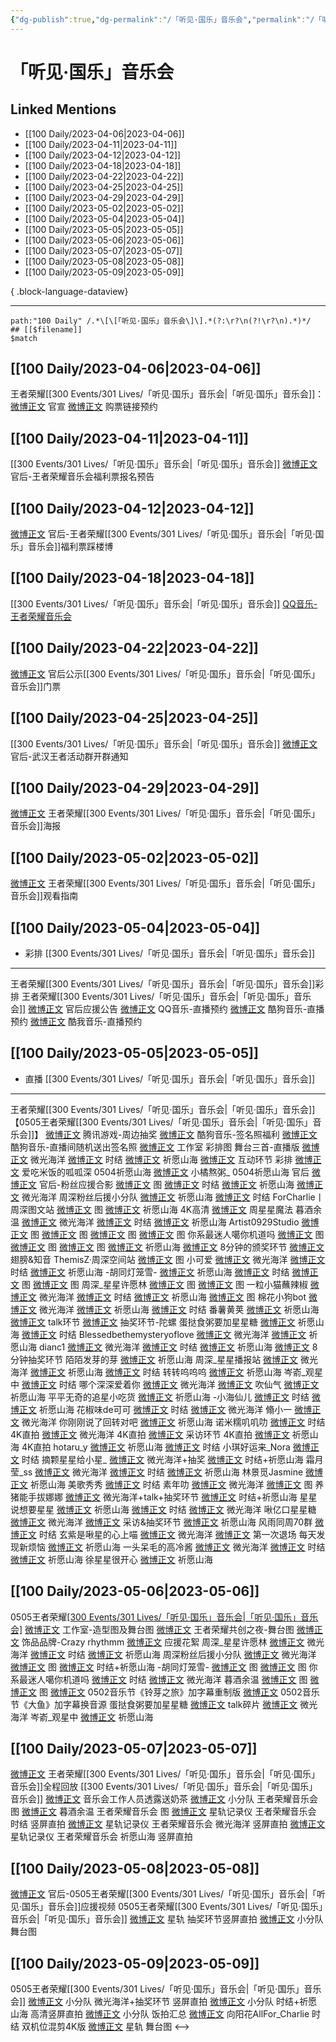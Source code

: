 ```yaml
---
{"dg-publish":true,"dg-permalink":"/「听见·国乐」音乐会","permalink":"/「听见·国乐」音乐会/","created":"2023-04-07T10:07:38.000+08:00","updated":"2023-08-24T18:27:57.588+08:00"}
---
```


# 「听见·国乐」音乐会

## Linked Mentions
- [[100 Daily/2023-04-06\|2023-04-06]]
- [[100 Daily/2023-04-11\|2023-04-11]]
- [[100 Daily/2023-04-12\|2023-04-12]]
- [[100 Daily/2023-04-18\|2023-04-18]]
- [[100 Daily/2023-04-22\|2023-04-22]]
- [[100 Daily/2023-04-25\|2023-04-25]]
- [[100 Daily/2023-04-29\|2023-04-29]]
- [[100 Daily/2023-05-02\|2023-05-02]]
- [[100 Daily/2023-05-04\|2023-05-04]]
- [[100 Daily/2023-05-05\|2023-05-05]]
- [[100 Daily/2023-05-06\|2023-05-06]]
- [[100 Daily/2023-05-07\|2023-05-07]]
- [[100 Daily/2023-05-08\|2023-05-08]]
- [[100 Daily/2023-05-09\|2023-05-09]]

{ .block-language-dataview}

---

```expander
path:"100 Daily" /.*\[\[「听见·国乐」音乐会\]\].*(?:\r?\n(?!\r?\n).*)*/
## [[$filename]]
$match
```
## [[100 Daily/2023-04-06\|2023-04-06]]
王者荣耀[[300 Events/301 Lives/「听见·国乐」音乐会\|「听见·国乐」音乐会]]：
[微博正文](http://weibo.com/5698023579/MAJq2fIsj) 官宣
[微博正文](http://weibo.com/3604205173/MAKByfP6h) 购票链接预约
## [[100 Daily/2023-04-11\|2023-04-11]]
[[300 Events/301 Lives/「听见·国乐」音乐会\|「听见·国乐」音乐会]]
[微博正文](https://weibo.com/5248300719/4889315102691275) 官后-王者荣耀音乐会福利票报名预告
## [[100 Daily/2023-04-12\|2023-04-12]]
[微博正文](https://weibo.com/5248300719/4889671529661822) 官后-王者荣耀[[300 Events/301 Lives/「听见·国乐」音乐会\|「听见·国乐」音乐会]]福利票踩楼博
## [[100 Daily/2023-04-18\|2023-04-18]]
[[300 Events/301 Lives/「听见·国乐」音乐会\|「听见·国乐」音乐会]]
[QQ音乐-王者荣耀音乐会](https://weibo.com/2169129705/MCxktxbrn)
## [[100 Daily/2023-04-22\|2023-04-22]]
[微博正文](http://weibo.com/5248300719/MDc2nr2cS) 官后公示[[300 Events/301 Lives/「听见·国乐」音乐会\|「听见·国乐」音乐会]]门票
## [[100 Daily/2023-04-25\|2023-04-25]]
[[300 Events/301 Lives/「听见·国乐」音乐会\|「听见·国乐」音乐会]]
[微博正文](http://weibo.com/5248300719/MDBfOkZ4B) 官后-武汉王者活动群开群通知
## [[100 Daily/2023-04-29\|2023-04-29]]
[微博正文](http://weibo.com/5698023579/MEde7ecEu) 王者荣耀[[300 Events/301 Lives/「听见·国乐」音乐会\|「听见·国乐」音乐会]]海报
## [[100 Daily/2023-05-02\|2023-05-02]]
[微博正文](http://weibo.com/5698023579/MEOJY4q5R) 王者荣耀[[300 Events/301 Lives/「听见·国乐」音乐会\|「听见·国乐」音乐会]]观看指南
## [[100 Daily/2023-05-04\|2023-05-04]]
  - 彩排 [[300 Events/301 Lives/「听见·国乐」音乐会\|「听见·国乐」音乐会]]
---
王者荣耀[[300 Events/301 Lives/「听见·国乐」音乐会\|「听见·国乐」音乐会]]彩排
王者荣耀[[300 Events/301 Lives/「听见·国乐」音乐会\|「听见·国乐」音乐会]]
[微博正文](https://weibo.com/5248300719/MEY7IkV4C) 官后应援公告
[微博正文](http://weibo.com/2169129705/MF0wxsukw) QQ音乐-直播预约
[微博正文](http://weibo.com/1665103091/MF0MYyeRu) 酷狗音乐-直播预约
[微博正文](https://weibo.com/1738434147/MF0wxpcsf) 酷我音乐-直播预约
## [[100 Daily/2023-05-05\|2023-05-05]]
  - 直播 [[300 Events/301 Lives/「听见·国乐」音乐会\|「听见·国乐」音乐会]]
---
王者荣耀[[300 Events/301 Lives/「听见·国乐」音乐会\|「听见·国乐」音乐会]]
【0505王者荣耀[[300 Events/301 Lives/「听见·国乐」音乐会\|「听见·国乐」音乐会]]】
[微博正文](http://weibo.com/3604205173/MF6OcAvgd) 腾讯游戏-周边抽奖
[微博正文](http://weibo.com/1665103091/MF7AUwg4D) 酷狗音乐-签名照福利
[微博正文](http://weibo.com/1665103091/MFaBD20yT) 酷狗音乐-直播间随机送出签名照
[微博正文](https://weibo.com/7478855230/MFa971PEZ) 工作室 彩排图
舞台三首-直播版
[微博正文](https://weibo.com/6466290670/MFbCf7ZQ0) 微光海洋
[微博正文](https://weibo.com/6466290670/MFbJh3wLX) 时结
[微博正文](https://weibo.com/6466290670/MFbXq1reg) 祈愿山海
[微博正文](https://weibo.com/6466290670/MFct4EDwq) 互动环节
彩排
[微博正文](http://weibo.com/2126481021/MF5TcteBr) 爱吃米饭的呱呱深 0504祈愿山海
[微博正文](http://weibo.com/2745818660/MF8MLnteY) 小橘熬粥_ 0504祈愿山海
官后
[微博正文](http://weibo.com/5248300719/MF9LPBhQB) 官后-粉丝应援合影
[微博正文](https://weibo.com/5248300719/MFbJuzx5F) 图
[微博正文](https://weibo.com/5248300719/MFbEuiyhF) 时结
[微博正文](https://weibo.com/5248300719/MFcdNDJ9B) 祈愿山海
[微博正文](https://weibo.com/5248300719/MFcy5gKK5) 微光海洋
周深粉丝后援小分队
[微博正文](https://weibo.com/5516625428/MFctHnkqF) 祈愿山海
[微博正文](https://weibo.com/5516625428/MFd2ymEqg) 时结
ForCharlie丨周深图文站
[微博正文](https://weibo.com/6987697229/MFbnJ8iUE) 图
[微博正文](https://weibo.com/6987697229/MFc349Kp6) 祈愿山海 4K高清
[微博正文](https://weibo.com/6987697229/MFcxFy9I7) 周星星魔法
暮酒余温
[微博正文](https://weibo.com/2891278372/MFbrL7ud4) 微光海洋
[微博正文](https://weibo.com/2891278372/MFbGaC1ie) 时结
[微博正文](https://weibo.com/2891278372/MFbDQ8uXB) 祈愿山海
Artist0929Studio
[微博正文](https://weibo.com/6873250805/MFblu9S7E) 图
[微博正文](https://weibo.com/6873250805/MFbVj9p2z) 图
[微博正文](https://weibo.com/6873250805/MFcl6C0E4) 图
[微博正文](https://weibo.com/6873250805/MFcvZgSa4) 图
你系最迷人噶你机道吗
[微博正文](https://weibo.com/7724525486/MFb7quY2r) 图
[微博正文](https://weibo.com/7724525486/MFbztr18X) 图
[微博正文](https://weibo.com/7724525486/MFcBApFhL) 图
[微博正文](https://weibo.com/7724525486/MFbRBcuPm) 祈愿山海
[微博正文](https://weibo.com/7724525486/MFc7zrluD) 8分钟的颁奖环节
[微博正文](https://weibo.com/7724525486/MFcwVaMT9) 翅膀&知音
ThemisZ·周深空间站
[微博正文](https://weibo.com/7183015833/MFbJnxlKJ) 图 小可爱
[微博正文](https://weibo.com/7183015833/MFbPTo9my) 微光海洋
[微博正文](https://weibo.com/7183015833/MFc1F41im) 时结
[微博正文](https://weibo.com/7183015833/MFc1S1VBT) 祈愿山海
-胡同灯笼雪-
[微博正文](https://weibo.com/5352964966/MFbp4rT06) 祈愿山海
[微博正文](https://weibo.com/5352964966/MFbsPAqBw) 时结
[微博正文](https://weibo.com/5352964966/MFb8ZaS9n) 图
[微博正文](https://weibo.com/5352964966/MFckfagF0) 图
周深_星星许愿林
[微博正文](https://weibo.com/5115715524/MFbLpFAMK) 图
[微博正文](https://weibo.com/5115715524/MFcqa5VrR) 图
一粒小猫蘸辣椒
[微博正文](https://weibo.com/1824010843/MFbj6toxt) 微光海洋
[微博正文](https://weibo.com/1824010843/MFbnFesHR) 时结
[微博正文](https://weibo.com/1824010843/MFbxr1bud) 祈愿山海
[微博正文](https://weibo.com/1824010843/MFbOG4n5p) 图
棉花小狗bot
[微博正文](https://weibo.com/2812500177/MFb8gcDEu) 微光海洋
[微博正文](https://weibo.com/2812500177/MFbqcqt0u) 祈愿山海
[微博正文](https://weibo.com/2812500177/MFbIt1I8o) 时结
番薯黄荚
[微博正文](https://weibo.com/1786590437/MFbpCpGDb) 祈愿山海
[微博正文](https://weibo.com/1786590437/MFbWNiJtg) talk环节
[微博正文](https://weibo.com/1786590437/MFcskySsP) 抽奖环节-陀螺
蛋挞食粥要加星星糖
[微博正文](https://weibo.com/6048634807/MFchG8t1W) 祈愿山海
[微博正文](https://weibo.com/6048634807/MFcqAs7ZU) 时结
Blessedbethemysteryoflove
[微博正文](https://weibo.com/2729340744/MFbmrj3GF) 微光海洋
[微博正文](https://weibo.com/2729340744/MFbsqFz3W) 祈愿山海
dianc1
[微博正文](https://weibo.com/1857196980/MFbmzgE5d) 微光海洋
[微博正文](https://weibo.com/1857196980/MFbte2HpP) 时结
[微博正文](https://weibo.com/1857196980/MFbwi65a4) 祈愿山海
[微博正文](https://weibo.com/1857196980/MFbTq8wOK) 8分钟抽奖环节
陌陌发芽的芽
[微博正文](https://weibo.com/2284245305/MFbpik7b4) 祈愿山海
周深_星星播报站
[微博正文](https://weibo.com/7368369618/MFbkGv9Ca) 微光海洋
[微博正文](https://weibo.com/7368369618/MFbrwkV8a) 祈愿山海
[微博正文](https://weibo.com/7368369618/MFbnwnChQ) 时结
转转呜呜呜
[微博正文](https://weibo.com/2582599122/MFbAcn32w) 祈愿山海
岑嵛_观星中
[微博正文](https://weibo.com/6803848198/MFbPLuV6v) 时结
哪个深深爱着你
[微博正文](https://weibo.com/2967602032/MFbtOnh4b) 微光海洋
[微博正文](https://weibo.com/2967602032/MFbCY2VFZ) 吹仙气
[微博正文](https://weibo.com/2967602032/MFchacxAH) 祈愿山海
平平无奇的追星小吃货
[微博正文](https://weibo.com/2079248897/MFbx6l4oy) 祈愿山海
-小海仙儿
[微博正文](https://weibo.com/3829239755/MFbQDzpbf) 时结
[微博正文](https://weibo.com/3829239755/MFdhLc63G) 祈愿山海
花椒味de可可
[微博正文](https://weibo.com/1712596640/MFdfuxNk5) 时结
[微博正文](https://weibo.com/1712596640/MFbZNtngE) 微光海洋
翛小一
[微博正文](https://weibo.com/7389514870/MFcW5ltP5) 微光海洋
你刚刚说了回转对吧
[微博正文](https://weibo.com/1308758457/MFcODrYtc) 祈愿山海
诺米糯叽叽叻
[微博正文](https://weibo.com/5561048127/MFcc2Bz9C) 时结 4K直拍
[微博正文](https://weibo.com/5561048127/MFcteaqbs) 微光海洋 4K直拍
[微博正文](https://weibo.com/5561048127/MFcEgee9q) 采访环节 4K直拍
[微博正文](https://weibo.com/5561048127/MFcLQixJV) 祈愿山海 4K直拍
hotaru_y
[微博正文](https://weibo.com/1886300307/MFcdXFqgn) 祈愿山海
[微博正文](https://weibo.com/1886300307/MFcKHowET) 时结
小琪好运来_Nora
[微博正文](https://weibo.com/7771013344/MFcDNevZV) 时结
摘颗星星给小星_
[微博正文](https://weibo.com/5823086266/MFbPRCKvM) 微光海洋+抽奖
[微博正文](https://weibo.com/5823086266/MFcAf4Zt6) 时结+祈愿山海
霜月莹_ss
[微博正文](https://weibo.com/7245816038/MFbHGB7Lz) 微光海洋
[微博正文](https://weibo.com/7245816038/MFctagzPe) 时结
[微博正文](https://weibo.com/7245816038/MFcxVsgB6) 祈愿山海
林景觅Jasmine
[微博正文](https://weibo.com/1635910785/MFcu49HZM) 祈愿山海
美歌秀秀
[微博正文](https://weibo.com/6407119435/MFcpGiu02) 时结
素年叻
[微博正文](https://weibo.com/5681113052/MFcoOtpBI) 微光海洋
[微博正文](https://weibo.com/5681113052/MFcG60cDs) 图
养猪能手拔娜娜
[微博正文](https://weibo.com/7001820957/MFcfPbF96) 微光海洋+talk+抽奖环节
[微博正文](https://weibo.com/7001820957/MFclMgTN5) 时结+祈愿山海
星星说想要星星
[微博正文](https://weibo.com/5610361192/MFc4uuILV) 祈愿山海
[微博正文](https://weibo.com/5610361192/MFchUnOsy) 时结
[微博正文](https://weibo.com/5610361192/MFczMrhgU) 微光海洋
啾亿口星星糖
[微博正文](https://weibo.com/5389042567/MFbJ2t46v) 微光海洋
[微博正文](https://weibo.com/5389042567/MFbRil3RM) 采访&抽奖环节
[微博正文](https://weibo.com/5389042567/MFcgDcnR2) 祈愿山海
风雨同周70群
[微博正文](https://weibo.com/6735440572/MFc2tu1nf) 时结
玄紫是啾星的心上喵
[微博正文](https://weibo.com/6508489391/MFbU37IlB) 微光海洋
[微博正文](https://weibo.com/6508489391/MFc2s4SJI) 第一次退场
每天发现新烦恼
[微博正文](https://weibo.com/5623758642/MFc0B5Skt) 祈愿山海
一头呆毛的高冷酱
[微博正文](https://weibo.com/3847135702/MFbX7qvfA) 微光海洋
[微博正文](https://weibo.com/3847135702/MFcuk3Oz7) 时结
[微博正文](https://weibo.com/3847135702/MFcI7vH6p) 祈愿山海
徐星星很开心
[微博正文](https://weibo.com/6138734344/MFbN8BsYl) 祈愿山海
## [[100 Daily/2023-05-06\|2023-05-06]]
0505王者荣耀[[300 Events/301 Lives/「听见·国乐」音乐会\|「听见·国乐」音乐会]](续)
[微博正文](http://weibo.com/7478855230/MFheCnZUY) 工作室-造型图及舞台图
[微博正文](http://weibo.com/7712820124/MFhcHF1MU) 王者荣耀共创之夜-舞台图
[微博正文](http://weibo.com/6404591614/MFjLpx6iy) 饰品品牌-Crazy rhythmm
[微博正文](http://weibo.com/2974426362/MFiwRAZ3Y) 应援花絮
周深_星星许愿林
[微博正文](https://weibo.com/5115715524/MFgqAkCeO) 微光海洋
[微博正文](http://weibo.com/5115715524/MFj7lnit8) 时结
[微博正文](https://weibo.com/5115715524/MFkKNaGuh) 祈愿山海
周深粉丝后援小分队
[微博正文](https://weibo.com/5516625428/MFeJljtXb) 微光海洋
[微博正文](http://weibo.com/5516625428/MFkMqxX8t) 图
[微博正文](http://weibo.com/5516625428/MFlaI1H6C) 时结+祈愿山海
-胡同灯笼雪-
[微博正文](https://weibo.com/5352964966/MFgzZjQdk) 图
[微博正文](http://weibo.com/5352964966/MFkkXl4ID) 图
你系最迷人噶你机道吗
[微博正文](https://weibo.com/7724525486/MFjLl6faR) 时结
[微博正文](http://weibo.com/7724525486/MFkwK6iy8) 微光海洋
暮酒余温
[微博正文](https://weibo.com/2891278372/MFioQjqCn) 图
[微博正文](http://weibo.com/2891278372/MFiyViv0p) 图
[微博正文](https://weibo.com/2891278372/MFgcmlhwB) 0502音乐节《铃芽之旅》加字幕重制版
[微博正文](https://weibo.com/2891278372/MFkyXvrvX) 0502音乐节《大鱼》加字幕换音源
蛋挞食粥要加星星糖
[微博正文](https://weibo.com/6048634807/MFi7P6iyv) talk碎片
[微博正文](http://weibo.com/6048634807/MFiEsnxHY) 微光海洋
岑嵛_观星中
[微博正文](https://weibo.com/6803848198/MFgDb6xaj) 祈愿山海

## [[100 Daily/2023-05-07\|2023-05-07]]
[微博正文](http://weibo.com/5698023579/MFsDtsjpP) 王者荣耀[[300 Events/301 Lives/「听见·国乐」音乐会\|「听见·国乐」音乐会]]全程回放
[[300 Events/301 Lives/「听见·国乐」音乐会\|「听见·国乐」音乐会]]
[微博正文](http://weibo.com/7495641082/MFqsex7kH) 音乐会工作人员透露送奶茶
[微博正文](http://weibo.com/5516625428/MFtwb7UZi) 小分队 王者荣耀音乐会 图
[微博正文](http://weibo.com/2891278372/MFsQv2btn) 暮酒余温 王者荣耀音乐会 图
[微博正文](http://weibo.com/6466290670/MFpznuKzK) 星轨记录仪 王者荣耀音乐会 时结 竖屏直拍
[微博正文](http://weibo.com/6466290670/MFpvyuzdw) 星轨记录仪 王者荣耀音乐会 微光海洋 竖屏直拍
[微博正文](http://weibo.com/6466290670/MFq6tkcLp) 星轨记录仪 王者荣耀音乐会 祈愿山海 竖屏直拍
## [[100 Daily/2023-05-08\|2023-05-08]]
[微博正文](https://weibo.com/5248300719/4899246614256504) 官后-0505王者荣耀[[300 Events/301 Lives/「听见·国乐」音乐会\|「听见·国乐」音乐会]]应援视频
0505王者荣耀[[300 Events/301 Lives/「听见·国乐」音乐会\|「听见·国乐」音乐会]]
[微博正文](https://weibo.com/6466290670/MFzszbopp) 星轨 抽奖环节竖屏直拍
[微博正文](http://weibo.com/5516625428/MFDCxg86B) 小分队 舞台图

## [[100 Daily/2023-05-09\|2023-05-09]]
0505王者荣耀[[300 Events/301 Lives/「听见·国乐」音乐会\|「听见·国乐」音乐会]]
[微博正文](http://weibo.com/5516625428/MFJfPz0LD) 小分队 微光海洋+抽奖环节 竖屏直拍
[微博正文](http://weibo.com/5516625428/MFMPZkgC7) 小分队 时结+祈愿山海 高清竖屏直拍
[微博正文](http://weibo.com/5516625428/MFN4dmT8k) 小分队 饭拍汇总
[微博正文](http://weibo.com/7082623163/MFEKD27g4) 向阳花AllFor_Charlie 时结 双机位混剪4K版
[微博正文](http://weibo.com/6466290670/MFMdAgVe5) 星轨 舞台图
<-->